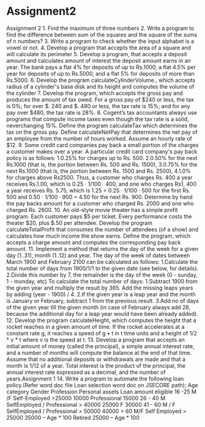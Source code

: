 # Assignment2
Assignment 2 1. Find the maximum of three numbers  2. Write a program to find the difference between sum of the squares and the square of the sums of n numbers?  3. Write a program to check whether the input alphabet is a vowel or not.  4. Develop a program that accepts the area of a square and will calculate its perimeter  5. Develop a program, that accepts a deposit amount and calculates amount of interest the deposit amount earns in an  year. The bank pays a flat 4% for deposits of up to Rs.1000, a flat 4.5% per year for deposits of up to Rs.5000, and a  flat 5% for deposits of more than Rs.5000.  6. Develop the program calculateCylinderVolume., which accepts radius of a cylinder's base disk and its height and  computes the volume of the cylinder  7. Develop the program, which accepts the gross pay and produces the amount of tax owed. For a gross pay of $240 or  less, the tax is 0%; for over $. 240 and $. 480 or less, the tax rate is 15%; and for any pay over $480, the tax rate is  28%.  8. Cogent’s tax accountants always use programs that compute income taxes even though the tax rate is a solid, neverchanging 15%. Define the program calculateTax which determines the tax on the gross pay. Define calculateNetPay  that determines the net pay of an employee from the number of hours worked. Assume an hourly rate of $12.  9. Some credit card companies pay back a small portion of the charges a customer makes over a year. A particular credit  card company's pay back policy is as follows: 1.0.25% for charges up to Rs. 500. 2.0.50% for the next Rs.1000 (that is, the portion between Rs. 500 and Rs. 1500), 3.0.75% for the next Rs.1000 (that is, the portion between Rs. 1500 and Rs. 2500), 4.1.0% for charges above Rs2500. Thus, a customer who charges Rs. 400 a year receives Rs.1.00, which is 0.25 · 1/100 · 400, and one who charges Rs1,  400 a year receives Rs. 5.75, which is 1.25 = 0.25 · 1/100 · 500 for the first Rs. 500 and 0.50 · 1/100 · 900 = 4.50 for  the next Rs. 900. Determine by hand the pay backs amount for a customer who charged Rs. 2000 and one who charged  Rs. 2600.  10. An old-style movie theater has a simple profit program. Each customer pays $5 per ticket. Every performance costs the  theater $20, plus $.50 per attendee. Develop the program calculateTotalProfit that consumes the number of attendees (of a show) and calculates how much income the show  earns. Define the program, which accepts a charge amount and computes the corresponding pay back amount.  11. Implement a method that returns the day of the week for a given day (1..31), month (1..12) and year. The day of the week of dates between March 1900 and February 2100 can be calculated as follows: 1.Calculate the total number of days from 1900/1/1 to the given date (see below, for details). 2.Divide this number by 7, the remainder is the day of the week (0 - sunday, 1 - monday, etc) To calculate the total number of days: 1.Subtract 1900 from the given year and multiply the result by 365. Add the missing leaps years by adding (year -  1900) / 4. 2.If the given year is a leap year and the month is January or February, subtract 1 from the previous result. 3.Add no of days of the given year till the given month (in case of February always add 28, because the additional day  for a leap year would have been already added).  12. Develop the program calculateHeight, which computes the height that a rocket reaches in a given amount of time. If the rocket accelerates at a constant rate g, it reaches a speed of g • t in t time units and a height of 1/2 * v * t where v is the  speed at t.  13. Develop a program that accepts an initial amount of money (called the principal), a simple annual interest rate, and a  number of months will compute the balance at the end of that time. Assume that no additional deposits or withdrawals  are made and that a month is 1/12 of a year. Total interest is the product of the principal, the annual interest rate  expressed as a decimal, and the number of years.Assignment 1  14. Write a program to automate the following loan policy.(Refer word doc file Loan selection word doc on JSECORE path); Age  category Gender Profession Personal assets Loan amount eligible 16 -25 M /F Self-Employed >25000 10000 Professional 15000 26 - 40 M SelfEmployed /  Professional > 40000 25000 F 30000 41 - 60 M / F SelfEmployed /  Professional > 50000 40000 > 60 M/F Self Employed > 25000 35000 – Age * 100 Retired 25000 – Age * 100
